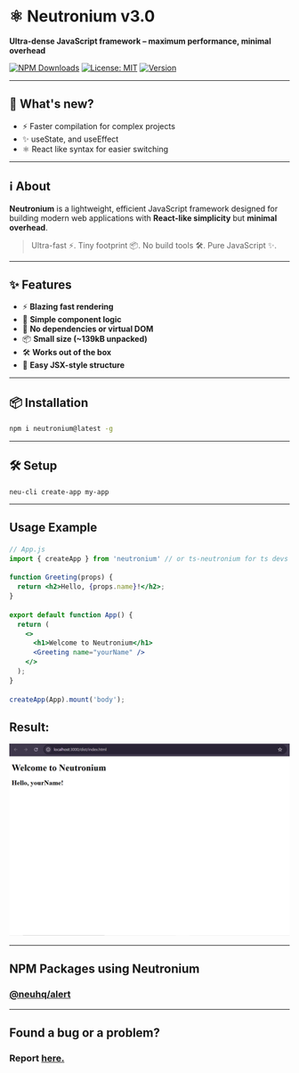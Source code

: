 # ⚛️ Neutronium v3.0

**Ultra-dense JavaScript framework – maximum performance, minimal overhead**

[![NPM Downloads](https://img.shields.io/npm/dw/neutronium?style=flat-square)](https://www.npmjs.com/package/neutronium)
[![License: MIT](https://img.shields.io/npm/l/neutronium?style=flat-square)](https://opensource.org/licenses/MIT)
[![Version](https://img.shields.io/npm/v/neutronium?style=flat-square)](https://www.npmjs.com/package/neutronium)

---

## 🎉 What's new?
- ⚡ Faster compilation for complex projects
- ✨ useState, and useEffect
- ⚛️ React like syntax for easier switching

---

## ℹ️ About

**Neutronium** is a lightweight, efficient JavaScript framework designed for building modern web applications with **React-like simplicity** but **minimal overhead**.

> Ultra-fast ⚡️. Tiny footprint 📦. No build tools 🛠️. Pure JavaScript ✨.

---

## ✨ Features

- ⚡️ **Blazing fast rendering**
- 🧠 **Simple component logic**
- 🔌 **No dependencies or virtual DOM**
- 📦 **Small size (~139kB unpacked)**
- 🛠️ **Works out of the box**
- 🔁 **Easy JSX-style structure**

---

## 📦 Installation

```bash
npm i neutronium@latest -g
```

---

## 🛠️ Setup

```
neu-cli create-app my-app
```

---

## Usage Example
```jsx
// App.js
import { createApp } from 'neutronium' // or ts-neutronium for ts devs

function Greeting(props) {
  return <h2>Hello, {props.name}!</h2>;
}

export default function App() {
  return (
    <>
      <h1>Welcome to Neutronium</h1>
      <Greeting name="yourName" />
    </>
  );
}

createApp(App).mount('body');
```

## Result:
![Results](https://raw.githubusercontent.com/PFMCODES/neutronium/main/results.png)

---

## NPM Packages using Neutronium
### [@neuhq/alert](https://www.npmjs.com/package/@neuhq/alert)

---

## Found a bug or a problem?
### Report [here.](https://github.com/PFMCODES/neutronium/issues/new)